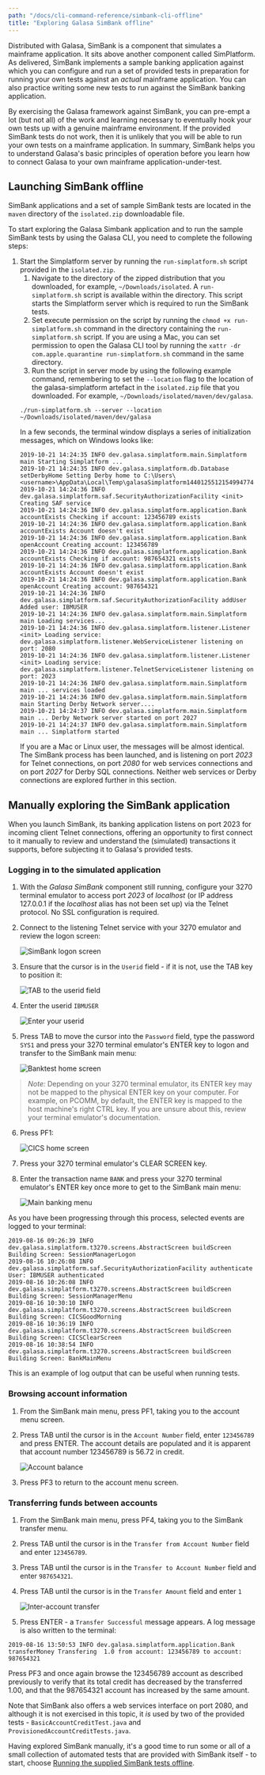 ```yaml
---
path: "/docs/cli-command-reference/simbank-cli-offline"
title: "Exploring Galasa SimBank offline"
---
```

Distributed with Galasa, SimBank is a component that simulates a mainframe application. It sits above another component called SimPlatform. As delivered, SimBank implements a sample banking application against which you can configure and run a set of provided tests in preparation for running your own tests against an *actual* mainframe application. You can also practice writing some new tests to run against the SimBank banking application.

By exercising the Galasa framework against SimBank, you can pre-empt a lot (but not all) of the work and learning necessary to eventually hook your own tests up with a genuine mainframe environment. If the provided SimBank tests do not work, then it is unlikely that you will be able to run your own tests on a mainframe application. In summary, SimBank helps you to understand Galasa's basic principles of operation before you learn how to connect Galasa to your own mainframe application-under-test.


## Launching SimBank offline

SimBank applications and a set of sample SimBank tests are located in the `maven` directory of the `isolated.zip` downloadable file. 

To start exploring the Galasa Simbank application and to run the sample SimBank tests by using the Galasa CLI, you need to complete the following steps:

1. Start the Simplatform server by running the `run-simplatform.sh` script provided in the `isolated.zip`. 
    1. Navigate to the directory of the zipped distribution that you downloaded, for example, `~/Downloads/isolated`. A `run-simplatform.sh` script is available within the directory. This script starts the Simplatform server which is required to run the SimBank tests.
    1. Set execute permission on the script by running the `chmod +x run-simplatform.sh` command in the directory containing the `run-simplatform.sh` script. If you are using a Mac, you can set permission to open the Galasa CLI tool by running the `xattr -dr com.apple.quarantine run-simplatform.sh` command in the same directory.
    1. Run the script in server mode by using the following example command, remembering to set the `--location` flag to the location of the galasa-simplatform artefact in the `isolated.zip` file that you downloaded. For example, `~/Downloads/isolated/maven/dev/galasa`.
    ```
    ./run-simplatform.sh --server --location ~/Downloads/isolated/maven/dev/galasa
    ```
    In a few seconds, the terminal window displays a series of initialization messages, which on Windows looks like:
    ```
    2019-10-21 14:24:35 INFO dev.galasa.simplatform.main.Simplatform main Starting Simplatform ...
    2019-10-21 14:24:35 INFO dev.galasa.simplatform.db.Database setDerbyHome Setting Derby home to C:\Users\<username>\AppData\Local\Temp\galasaSimplatform1440125512154994774
    2019-10-21 14:24:36 INFO dev.galasa.simplatform.saf.SecurityAuthorizationFacility <init> Creating SAF service
    2019-10-21 14:24:36 INFO dev.galasa.simplatform.application.Bank accountExists Checking if account: 123456789 exists
    2019-10-21 14:24:36 INFO dev.galasa.simplatform.application.Bank accountExists Account doesn't exist
    2019-10-21 14:24:36 INFO dev.galasa.simplatform.application.Bank openAccount Creating account: 123456789
    2019-10-21 14:24:36 INFO dev.galasa.simplatform.application.Bank accountExists Checking if account: 987654321 exists
    2019-10-21 14:24:36 INFO dev.galasa.simplatform.application.Bank accountExists Account doesn't exist
    2019-10-21 14:24:36 INFO dev.galasa.simplatform.application.Bank openAccount Creating account: 987654321
    2019-10-21 14:24:36 INFO dev.galasa.simplatform.saf.SecurityAuthorizationFacility addUser Added user: IBMUSER
    2019-10-21 14:24:36 INFO dev.galasa.simplatform.main.Simplatform main Loading services...
    2019-10-21 14:24:36 INFO dev.galasa.simplatform.listener.Listener <init> Loading service: dev.galasa.simplatform.listener.WebServiceListener listening on port: 2080
    2019-10-21 14:24:36 INFO dev.galasa.simplatform.listener.Listener <init> Loading service: dev.galasa.simplatform.listener.TelnetServiceListener listening on port: 2023
    2019-10-21 14:24:36 INFO dev.galasa.simplatform.main.Simplatform main ... services loaded
    2019-10-21 14:24:36 INFO dev.galasa.simplatform.main.Simplatform main Starting Derby Network server....
    2019-10-21 14:24:37 INFO dev.galasa.simplatform.main.Simplatform main ... Derby Network server started on port 2027
    2019-10-21 14:24:37 INFO dev.galasa.simplatform.main.Simplatform main ... Simplatform started
    ```
    If you are a Mac or Linux user, the messages will be almost identical.
    The SimBank process has been launched, and is listening on port *2023* for Telnet connections, on port *2080* for web services connections and on port *2027* for Derby SQL connections. Neither web services or Derby connections are explored further in this section.


## Manually exploring the SimBank application
When you launch SimBank, its banking application listens on port 2023 for incoming client Telnet connections, offering an opportunity to first connect to it manually to review and understand the (simulated) transactions it supports, before subjecting it to Galasa's provided tests.

### Logging in to the simulated application
1. With the *Galasa SimBank* component still running, configure your 3270 terminal emulator to access port *2023* of *localhost* (or IP address 127.0.0.1 if the *localhost* alias has not been set up) via the Telnet protocol. No SSL configuration is required.
1. Connect to the listening Telnet service with your 3270 emulator and review the logon screen:

    ![SimBank logon screen](../first-steps/simbank-logon.png)

1. Ensure that the cursor is in the `Userid` field - if it is not, use the TAB key to position it:

    ![TAB to the userid field](../first-steps/simbank-userid.png) 

1. Enter the userid `IBMUSER`

    ![Enter your userid](../first-steps/simbank-ibmuser.png) 

1. Press TAB to move the cursor into the `Password` field, type the password `SYS1` and press your 3270 terminal emulator's ENTER key to logon and transfer to the SimBank main menu:

    ![Banktest home screen](../first-steps/simbank-banktest.png) 

> *Note:* Depending on your 3270 terminal emulator, its ENTER key may not be mapped to the physical ENTER key on your computer. For example,
> on PCOMM, by default, the ENTER key is mapped to the host machine's right CTRL key. If you are unsure about this, review
> your terminal emulator's documentation.

6. Press PF1:

    ![CICS home screen](../first-steps/simbank-cics.png) 

1. Press your 3270 terminal emulator's CLEAR SCREEN key.
1. Enter the transaction name `BANK` and press your 3270 terminal emulator's ENTER key once more to get to the SimBank main menu:

    ![Main banking menu](../first-steps/simbank-mainmenu.png) 

As you have been progressing through this process, selected events are logged to your terminal:

```
2019-08-16 09:26:39 INFO dev.galasa.simplatform.t3270.screens.AbstractScreen buildScreen Building Screen: SessionManagerLogon
2019-08-16 10:26:08 INFO dev.galasa.simplatform.saf.SecurityAuthorizationFacility authenticate User: IBMUSER authenticated
2019-08-16 10:26:08 INFO dev.galasa.simplatform.t3270.screens.AbstractScreen buildScreen Building Screen: SessionManagerMenu
2019-08-16 10:30:10 INFO dev.galasa.simplatform.t3270.screens.AbstractScreen buildScreen Building Screen: CICSGoodMorning
2019-08-16 10:36:19 INFO dev.galasa.simplatform.t3270.screens.AbstractScreen buildScreen Building Screen: CICSClearScreen
2019-08-16 10:38:54 INFO dev.galasa.simplatform.t3270.screens.AbstractScreen buildScreen Building Screen: BankMainMenu
```
This is an example of log output that can be useful when running tests.
### Browsing account information
1. From the SimBank main menu, press PF1, taking you to the account menu screen.
1. Press TAB until the cursor is in the `Account Number` field, enter `123456789` and press ENTER. 
    The account details are populated and it is apparent that account number 123456789 is 56.72 in credit.

    ![Account balance](../first-steps/simbank-balance.png)

1. Press PF3 to return to the account menu screen.

### Transferring funds between accounts
1. From the SimBank main menu, press PF4, taking you to the SimBank transfer menu.
1. Press TAB until the cursor is in the `Transfer from Account Number` field and enter `123456789`.
1. Press TAB until the cursor is in the `Transfer to Account Number` field and enter `987654321`.
1. Press TAB until the cursor is in the `Transfer Amount` field and enter `1`

    ![Inter-account transfer](../first-steps/simbank-transfer.png)

1. Press ENTER - a `Transfer Successful` message appears. A log message is also written to the terminal:

```
2019-08-16 13:50:53 INFO dev.galasa.simplatform.application.Bank transferMoney Transfering  1.0 from account: 123456789 to account: 987654321
```

Press PF3 and once again browse the 123456789 account as described previously to verify that its total credit has decreased by the transferred 1.00, and that the 987654321 account has increased by the same amount.

Note that SimBank also offers a web services interface on port 2080, and although it is not exercised in this topic, it *is* used by two of the provided tests - `BasicAccountCreditTest.java` and `ProvisionedAccountCreditTests.java`.


Having explored SimBank manually, it's a good time to run some or all of a small collection of automated tests that are provided with SimBank itself - to start, choose [Running the supplied SimBank tests offline](running-simbank-tests-cli-offline).

